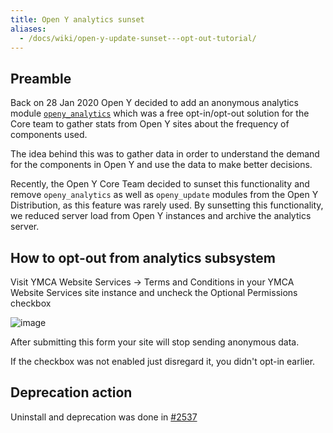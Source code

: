 ```yaml
---
title: Open Y analytics sunset
aliases:
  - /docs/wiki/open-y-update-sunset---opt-out-tutorial/
---
```


## Preamble

Back on 28 Jan 2020 Open Y decided to add an anonymous analytics module [`openy_analytics`](https://github.com/YCloudYUSA/yusaopeny/tree/9.x-2.x/modules/custom/openy_analytics) which was a free opt-in/opt-out solution for the Core team to gather stats from Open Y sites about the frequency of components used.

The idea behind this was to gather data in order to understand the demand for the components in Open Y and use the data to make better decisions.

Recently, the Open Y Core Team decided to sunset this functionality and remove `openy_analytics` as well as `openy_update` modules from the Open Y Distribution, as this feature was rarely used. By sunsetting this functionality, we reduced server load from Open Y instances and archive the analytics server.

## How to opt-out from analytics subsystem

Visit YMCA Website Services -> Terms and Conditions in your YMCA Website Services site instance and uncheck the Optional Permissions checkbox

![image](https://user-images.githubusercontent.com/563412/130236284-5979a4fe-289c-4ccc-9c18-059d17d143e8.png)

After submitting this form your site will stop sending anonymous data.

If the checkbox was not enabled just disregard it, you didn't opt-in earlier.

## Deprecation action

Uninstall and deprecation was done in [#2537](https://github.com/YCloudYUSA/yusaopeny/pull/2537)
